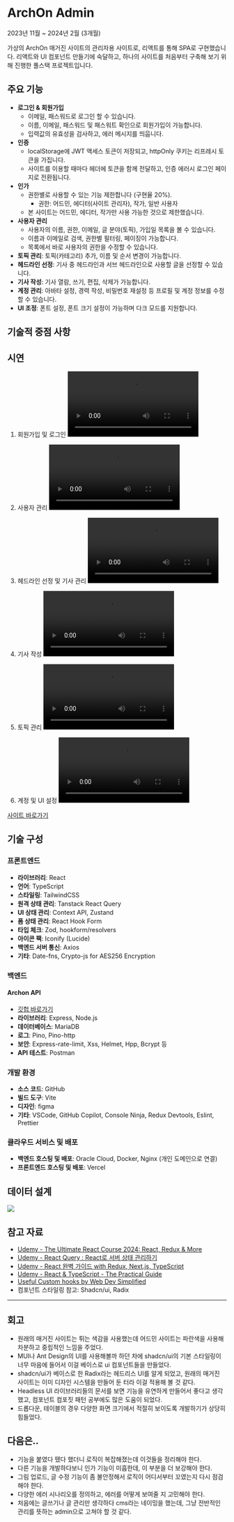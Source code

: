 # ArchOn Admin

2023년 11월 ~ 2024년 2월 (3개월)

가상의 ArchOn 매거진 사이트의 관리자용 사이트로, 리액트를 통해 SPA로 구현했습니다. 리액트와 UI 컴포넌트 만들기에 숙달하고, 하나의 사이트를 처음부터 구축해 보기 위해 진행한 풀스택 프로젝트입니다.

## 주요 기능

- **로그인 & 회원가입**
  - 이메일, 패스워드로 로그인 할 수 있습니다.
  - 이름, 이메일, 패스워드 및 패스워트 확인으로 회원가입이 가능합니다.
  - 입력값의 유효성을 검사하고, 에러 메시지를 띄웁니다.
- **인증**
  - localStorage에 JWT 액세스 토큰이 저장되고, httpOnly 쿠키는 리프레시 토큰을 가집니다.
  - 사이트를 이용할 때마다 헤더에 토큰을 함께 전달하고, 인증 에러시 로그인 페이지로 전환됩니다.
- **인가**
  - 권한별로 사용할 수 있는 기능 제한합니다 (구현율 20%).
    - 권한: 어드민, 에디터(사이트 관리자), 작가, 일반 사용자
  - 본 사이트는 어드민, 에디터, 작가만 사용 가능한 것으로 제한했습니다.
- **사용자 관리**
  - 사용자의 이름, 권한, 이메일, 글 분야(토픽), 가입일 목록을 볼 수 있습니다.
  - 이름과 이메일로 검색, 권한별 필터링, 페이징이 가능합니다.
  - 목록에서 바로 사용자의 권한을 수정할 수 있습니다.
- **토픽 관리**: 토픽(카테고리) 추가, 이름 및 순서 변경이 가능합니다.
- **헤드라인 선정**: 기사 중 헤드라인과 서브 헤드라인으로 사용할 글을 선정할 수 있습니다.
- **기사 작성**: 기사 열람, 쓰기, 편집, 삭제가 가능합니다.
- **계정 관리**: 아바타 설정, 경력 작성, 비밀번호 재설정 등 프로필 및 계정 정보를 수정할 수 있습니다.
- **UI 조정**: 폰트 설정, 폰트 크기 설정이 가능하며 다크 모드를 지원합니다.

## 기술적 중점 사항


## 시연
1. 회원가입 및 로그인
<video src="https://github.com/urbanscratcher/project-archon-cms/assets/17016494/170e361f-c1a2-4c92-8aac-646e02608363" controls></video>

2. 사용자 관리
<video src="https://github.com/urbanscratcher/project-archon-cms/assets/17016494/6b4e4843-6184-4eb2-abb4-fe9cb4066d1d" controls></video>

3. 헤드라인 선정 및 기사 관리
<video src="https://github.com/urbanscratcher/project-archon-cms/assets/17016494/a5c151fe-f05a-4b7d-8494-dcccac5810d0" controls></video>

4. 기사 작성
<video src="https://github.com/urbanscratcher/project-archon-cms/assets/17016494/7a1a58da-cfb3-493f-b517-9a0a941df87e" controls></video>

5. 토픽 관리
<video src="https://github.com/urbanscratcher/project-archon-cms/assets/17016494/884c6258-3b3f-41e3-afa6-eae220769a21" controls></video>

6. 계정 및 UI 설정
<video src="https://github.com/urbanscratcher/project-archon-cms/assets/17016494/884c6258-3b3f-41e3-afa6-eae220769a21" controls></video>

[사이트 바로가기](https://project-archon-cms.vercel.app/)

## 기술 구성
### 프론트엔드
- **라이브러리**: React
- **언어**: TypeScript
- **스타일링**: TailwindCSS
- **원격 상태 관리**: Tanstack React Query
- **UI 상태 관리**: Context API, Zustand
- **폼 상태 관리**: React Hook Form
- **타입 체크**: Zod, hookform/resolvers
- **아이콘 팩**: Iconify (Lucide)
- **백엔드 서버 통신**: Axios
- **기타**: Date-fns, Crypto-js for AES256 Encryption

### 백엔드
#### Archon API
- [깃헙 바로가기](https://github.com/urbanscratcher/project-archon-api)
- **라이브러리**: Express, Node.js
- **데이터베이스**: MariaDB
- **로그**: Pino, Pino-http
- **보안**: Express-rate-limit, Xss, Helmet, Hpp, Bcrypt 등
- **API 테스트**: Postman

### 개발 환경
- **소스 코드**: GitHub
- **빌드 도구**: Vite
- **디자인**: figma
- **기타**: VSCode, GitHub Copilot, Console Ninja, Redux Devtools, Eslint, Prettier

### 클라우드 서비스 및 배포
- **백엔드 호스팅 및 배포**: Oracle Cloud, Docker, Nginx (개인 도메인으로 연결)
- **프론트엔드 호스팅 및 배포**: Vercel

## 데이터 설계
<img src="https://github.com/urbanscratcher/project-archon-cms/assets/17016494/9002b34c-0797-4495-b2d4-ff48c5b99ac8" />

## 참고 자료

- [Udemy - The Ultimate React Course 2024: React, Redux & More](https://www.udemy.com/course/the-ultimate-react-course)
- [Udemy - React Query : React로 서버 상태 관리하기](https://www.udemy.com/course/react-query-react)
- [Udemy -
  React 완벽 가이드 with Redux, Next.js, TypeScript](https://www.udemy.com/course/best-react)
- [Udemy - React & TypeScript - The Practical Guide](https://www.udemy.com/course/react-typescript-the-practical-guide)
- [Useful Custom hooks by Web Dev Simplified](https://github.com/WebDevSimplified/useful-custom-react-hooks/tree/main)
- 컴포넌트 스타일링 참고: Shadcn/ui, Radix

---

## 회고

- 원래의 매거진 사이트는 튀는 색감을 사용했는데 어드민 사이트는 파란색을 사용해 차분하고 중립적인 느낌을 주었다.
- MUI나 Ant Design의 UI를 사용해볼까 하던 차에 shadcn/ui의 기본 스타일링이 너무 마음에 들어서 이걸 베이스로 ui 컴포넌트들을 만들었다.
- shadcn/ui가 베이스로 한 Radix라는 헤드리스 UI를 알게 되었고, 원래의 매거진 사이트는 이미 디자인 시스템을 만들어 둔 터라 이걸 적용해 볼 것 같다.
- Headless UI 라이브러리들의 문서를 보면 기능을 유연하게 만들어서 좋다고 생각했고, 컴포넌트 컴포짓 패턴 공부에도 많은 도움이 되었다.
- 드롭다운, 테이블의 경우 다양한 화면 크기에서 적절히 보이도록 개발하기가 상당히 힘들었다.

## 다음은..
- 기능을 붙였다 뗐다 했더니 로직이 복잡해졌는데 이것들을 정리해야 한다.
- 다른 기능을 개발하다보니 인가 기능이 미흡한데, 이 부분을 더 보강해야 한다.
- 그림 업로드, 글 수정 기능이 좀 불안정해서 로직이 어디서부터 꼬였는지 다시 점검해야 한다.
- 다양한 에러 시나리오를 정의하고, 에러를 어떻게 보여줄 지 고민해야 한다.
- 처음에는 글쓰기나 글 관리만 생각하다 cms라는 네이밍을 했는데, 그냥 전반적인 관리를 뜻하는 admin으로 고쳐야 할 것 같다.
